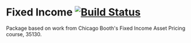 # Fixed Income [![Build Status](https://travis-ci.com/Bocha84/fixed-income.svg?token=HqK2rF5Ewf2eL9np49ra&branch=develop)](https://travis-ci.com/Bocha84/fixed-income)
Package based on work from Chicago Booth's Fixed Income Asset Pricing course, 35130.
